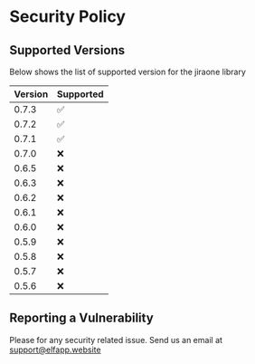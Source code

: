 # Security Policy

## Supported Versions

Below shows the list of supported version for the jiraone library

| Version | Supported          |
| ------- | ------------------ |
| 0.7.3   | :white_check_mark: |
| 0.7.2   | :white_check_mark: |
| 0.7.1   | :white_check_mark: |
| 0.7.0   | :x:                |
| 0.6.5   | :x:                |
| 0.6.3   | :x:                |
| 0.6.2   | :x:                |
| 0.6.1   | :x:                |
| 0.6.0   | :x:                |
| 0.5.9   | :x:                |
| 0.5.8   | :x:                |
| 0.5.7   | :x:                |
| 0.5.6   | :x:                |

## Reporting a Vulnerability

Please for any security related issue. Send us an email at support@elfapp.website
